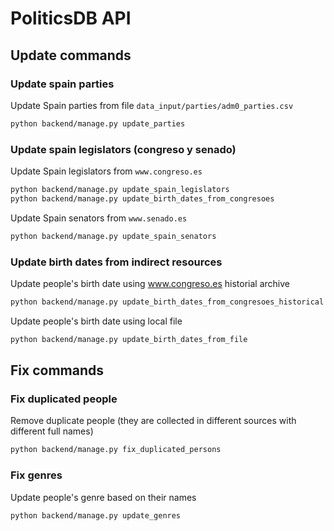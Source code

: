 # PoliticsDB API

## Update commands

### Update spain parties

Update Spain parties from file `data_input/parties/adm0_parties.csv`

```sh
python backend/manage.py update_parties
```

### Update spain legislators (congreso y senado)

Update Spain legislators from `www.congreso.es`

```sh
python backend/manage.py update_spain_legislators
python backend/manage.py update_birth_dates_from_congresoes
```

Update Spain senators from `www.senado.es`

```sh
python backend/manage.py update_spain_senators
```

### Update birth dates from indirect resources

Update people's birth date using www.congreso.es historial archive

```sh
python backend/manage.py update_birth_dates_from_congresoes_historical
```

Update people's birth date using local file

```sh
python backend/manage.py update_birth_dates_from_file
```

## Fix commands

### Fix duplicated people

Remove duplicate people (they are collected in different sources with different full names)

```sh
python backend/manage.py fix_duplicated_persons
```

### Fix genres

Update people's genre based on their names

```sh
python backend/manage.py update_genres
```
